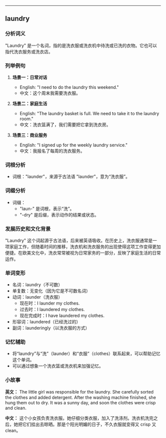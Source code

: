 
---------------
## laundry
### 分析词义
"Laundry" 是一个名词，指的是洗衣服或洗衣机中待洗或已洗的衣物。它也可以指代洗衣服务或洗衣店。

### 列举例句
1. **场景一：日常对话**
   - English: "I need to do the laundry this weekend."
   - 中文：这个周末我需要洗衣服。

2. **场景二：家庭生活**
   - English: "The laundry basket is full. We need to take it to the laundry room."
   - 中文：洗衣篮满了，我们需要把它拿到洗衣房。

3. **场景三：商业服务**
   - English: "I signed up for the weekly laundry service."
   - 中文：我报名了每周的洗衣服务。

### 词根分析
- 词根："launder"，来源于古法语 "launder"，意为“洗衣服”。

### 词缀分析
- 词缀：
  - "laun-" 是词根，表示“洗”。
  - "-dry" 是后缀，表示动作的结果或状态。

### 发展历史和文化背景
"Laundry" 这个词起源于古法语，后来被英语吸收。在历史上，洗衣服通常是一项家庭工作，但随着时间的推移，洗衣机和洗衣服务的出现使得这项工作变得更加便捷。在欧美文化中，洗衣常常被视为日常家务的一部分，反映了家庭生活的日常运作。

### 单词变形
- 名词：laundry（不可数）
- 单复数：无变化（因为它是不可数名词）
- 动词：launder（洗衣服）
  - 现在时：I launder my clothes.
  - 过去时：I laundered my clothes.
  - 现在完成时：I have laundered my clothes.
- 形容词：laundered（已经洗过的）
- 副词：launderingly（以洗衣服的方式）

### 记忆辅助
- 将“laundry”与“洗”（launder）和“衣服”（clothes）联系起来，可以帮助记忆这个单词。
- 可以通过想象一个洗衣篮或洗衣机来加强记忆。

### 小故事
**英文：** 
The little girl was responsible for the laundry. She carefully sorted the clothes and added detergent. After the washing machine finished, she hung them out to dry. It was a sunny day, and soon the clothes were crisp and clean.

**中文：**
这个小女孩负责洗衣服。她仔细分类衣服，加入了洗涤剂。洗衣机洗完之后，她把它们挂出去晾晒。那是个阳光明媚的日子，不久衣服就变得又 crisp 又 clean。

